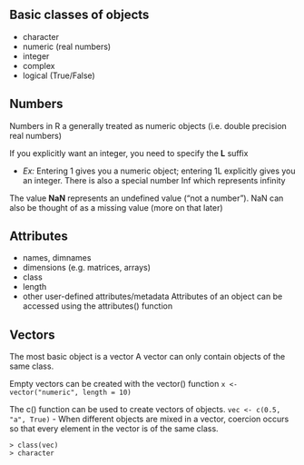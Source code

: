 ## Basic classes of objects
* character
* numeric (real numbers)
* integer
* complex
* logical (True/False)

## Numbers
Numbers in R a generally treated as numeric objects (i.e. double precision real numbers)

If you explicitly want an integer, you need to specify the **L** suffix 

* *Ex:* Entering 1 gives you a numeric object; entering 1L explicitly gives you an integer.
There is also a special number Inf which represents infinity

The value **NaN** represents an undefined value (“not a number”). NaN can also be thought of as a missing value (more on that later)

## Attributes 
* names, dimnames
* dimensions (e.g. matrices, arrays)
* class
* length
* other user-defined attributes/metadata
Attributes of an object can be accessed using the attributes() function

## Vectors
The most basic object is a vector
A vector can only contain objects of the same class.

Empty vectors can be created with the vector() function
``` x <- vector("numeric", length = 10) ```

The  c() function can be used to create vectors of objects. 
``` vec <- c(0.5, "a", True) ```   -  When different objects are mixed in a vector, coercion occurs so that every element in the vector is
of the same class.

    > class(vec)
    > character
